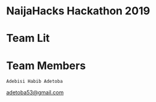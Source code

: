# NaijaHacks Hackathon 2019

# Team Lit

# Team Members
	Adebisi Habib Adetoba
  adetoba53@gmail.com
   
 
